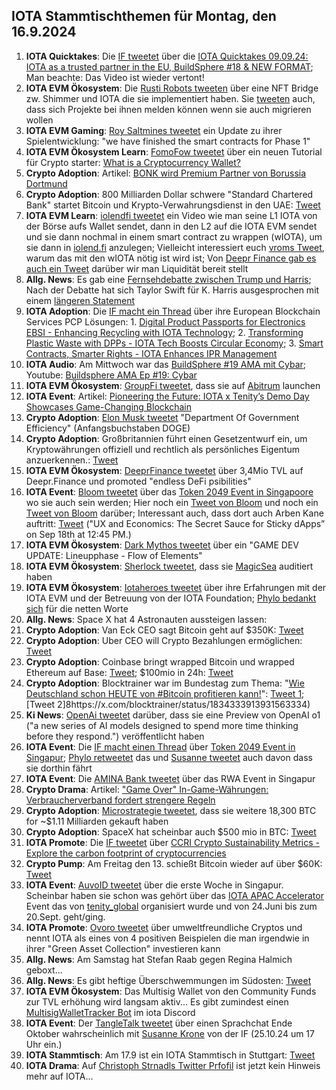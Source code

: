 ## IOTA Stammtischthemen für Montag, den 16.9.2024

1. **IOTA Quicktakes**: Die [IF tweetet]() über die [IOTA Quicktakes 09.09.24: IOTA as a trusted partner in the EU, BuildSphere #18 & NEW FORMAT](https://www.youtube.com/watch?v=yJmKmiz8B4A); Man beachte: Das Video ist wieder vertont!
2. **IOTA EVM Ökosystem**: Die [Rusti Robots tweeten](https://x.com/RustyRobotCC/status/1833370866132152799) über eine NFT Bridge zw. Shimmer und IOTA die sie implementiert haben. Sie [tweeten](https://x.com/RustyRobotCC/status/1833371220445970458) auch, dass sich Projekte bei ihnen melden können wenn sie auch migrieren wollen
3. **IOTA EVM Gaming**: [Roy Saltmines tweetet](https://x.com/SaltminesRoy/status/1833386151220269481) ein Update zu ihrer Spielentwicklung: "we have finished the smart contracts for Phase 1"
4. **IOTA EVM Ökosystem Learn**: [FomoFow tweetet](https://x.com/FOMO_Fox/status/1833475515564376274) über ein neuen Tutorial für Crypto starter: [What is a Cryptocurrency Wallet?](https://fomofox.info/education/understanding-cryptocurrency-wallets/)
5. **Crypto Adoption**: Artikel: [BONK wird Premium Partner von Borussia Dortmund](https://www.btc-echo.de/schlagzeilen/dortmund-im-memecoin-fieber-bonk-wird-partner-des-bvb-191536/)
6. **Crypto Adoption**: 800 Milliarden Dollar schwere "Standard Chartered Bank" startet Bitcoin und Krypto-Verwahrungsdienst in den UAE: [Tweet](https://x.com/BitcoinMagazine/status/1833609345868661125)
7. **IOTA EVM Learn**: [iolendfi tweetet](https://x.com/iolendfi/status/1833601066660679682) ein Video wie man seine L1 IOTA von der Börse aufs Wallet sendet, dann in den L2 auf die IOTA EVM sendet und sie dann nochmal in einem smart contract zu wrappen (wIOTA), um sie dann in [iolend.fi](https://www.iolend.fi/markets) anzulegen; Vielleicht interessiert euch [vroms Tweet](https://x.com/Vrom14286662/status/1833623671992201587), warum das mit den wIOTA nötig ist wird ist; Von [Deepr Finance gab es auch ein Tweet](https://x.com/DeeprFinance/status/1833866633527300423) darüber wir man Liquidität bereit stellt
8. **Allg. News**: Es gab eine [Fernsehdebatte zwischen Trump und Harris](); Nach der Debatte hat sich Taylor Swift für K. Harris ausgesprochen mit einem [längeren Statement](https://x.com/wallstreetbets/status/1833705234457071725)
9. **IOTA Adoption**: Die [IF macht ein Thread](https://x.com/iota/status/1833837901215338601) über ihre European Blockchain Services PCP Lösungen: 1. [Digital Product Passports for Electronics EBSI - Enhancing Recycling with IOTA Technology](https://blog.iota.org/dpp-for-electronics-iota/); 2. [Transforming Plastic Waste with DPPs - IOTA Tech Boosts Circular Economy](https://blog.iota.org/dpp-plastics-iota/); 3. [Smart Contracts, Smarter Rights - IOTA Enhances IPR Management](https://blog.iota.org/ipr-management-iota/)
10. **IOTA Audio**: Am Mittwoch war das [BuildSphere #19 AMA mit Cybar](https://x.com/iota/status/1833868098887147868); Youtube: [Buildsphere AMA Ep #19: Cybar](https://www.youtube.com/watch?v=dNrjBAIdBMk)
11. **IOTA EVM Ökosystem**:  [GroupFi tweetet](https://x.com/groupfi_ai/status/1833855714038563194), dass sie auf [Abitrum](https://x.com/arbitrum) launchen
12. **IOTA Event**: Artikel: [Pioneering the Future: IOTA x Tenity’s Demo Day Showcases Game-Changing Blockchain](https://cryptonewsfocus.com/pioneering-the-future-iota-x-tenitys-demo-day-showcases-game-changing-blockchain-projects/)
13. **Crypto Adoption**: [Elon Musk tweetet](https://x.com/elonmusk/status/1834104386303520822) "Department Of Government Efficiency" (Anfangsbuchstaben DOGE)
14. **Crypto Adoption**: Großbritannien führt einen Gesetzentwurf ein, um Kryptowährungen offiziell und rechtlich als persönliches Eigentum anzuerkennen.: [Tweet](https://x.com/wallstreetbets/status/1833907716047430010)
15. **IOTA EVM Ökosystem**: [DeeprFinance tweetet](https://x.com/DeeprFinance/status/1833889041386811421) über 3,4Mio TVL auf Deepr.Finance und promoted "endless DeFi psibilities"
16. **IOTA Event**: [Bloom tweetet](https://x.com/bloomwalletio/status/1833923149416513766) über das [Token 2049 Event in Singapoore](https://x.com/token2049) wo sie auch sein werden; Hier noch ein [Tweet von Bloom](https://x.com/bloomwalletio/status/1834217867220582866) und noch ein [Tweet von Bloom](https://x.com/bloomwalletio/status/1834564634206224876) darüber; Interessant auch, dass dort auch Arben Kane auftritt: [Tweet](https://x.com/token2049/status/1834192956389216585) ("UX and Economics: The Secret Sauce for Sticky dApps” on Sep 18th at 12:45 PM.)
17. **IOTA EVM Ökosystem**: [Dark Mythos tweetet](https://x.com/DarkMythosIOTA/status/1834128987083120953) über ein "GAME DEV UPDATE: Lineupphase - Flow of Elements"
18. **IOTA EVM Ökosystem**: [Sherlock tweetet](https://x.com/sherlockdefi/status/1833933718303498683), dass sie [MagicSea](https://x.com/MagicSeaDEX) auditiert haben
19. **IOTA EVM Ökosystem**: [Iotaheroes tweetet](https://x.com/IotaHeroes/status/1834173956116390318) über ihre Erfahrungen mit der IOTA EVM und der Betreuung von der IOTA Foundation; [Phylo bedankt sich](https://x.com/PhyloIota/status/1834176113754751160) für die netten Worte
20. **Allg. News**: Space X hat 4 Astronauten aussteigen lassen:
21. **Crypto Adoption**: Van Eck CEO sagt Bitcoin geht auf $350K: [Tweet](https://x.com/Vivek4real_/status/1834345582388744418)
22. **Crypto Adoption**: Uber CEO will Crypto Bezahlungen ermöglichen: [Tweet](https://x.com/bitcoinlfgo/status/1834159097559580853)
23. **Crypto Adoption**: Coinbase bringt wrapped Bitcoin und wrapped Ethereum auf Base: [Tweet](https://x.com/bitcoinlfgo/status/1834215693736165816); $100mio in 24h: [Tweet](https://x.com/tomwanhh/status/1834332049379049926)
24. **Crypto Adoption**: Blocktrainer war im Bundestag zum Thema: "[Wie Deutschland schon HEUTE von #Bitcoin profitieren kann!](https://www.blocktrainer.de/blog/wie-deutschland-heute-schon-von-bitcoin-profitieren-kann)": [Tweet 1](https://x.com/blocktrainer/status/1834286610676154484); [Tweet 2]8https://x.com/blocktrainer/status/1834333913931563334)
25. **Ki News**: [OpenAi tweetet](https://x.com/OpenAI/status/1834278217626317026) darüber, dass sie eine Preview von OpenAI o1 ("a new series of AI models designed to spend more time thinking before they respond.") veröffentlicht haben
26. **IOTA Event**: Die [IF macht einen Thread](https://x.com/iota/status/1834532483028636097) über [Token 2049 Event in Singapur](https://x.com/token2049); [Phylo retweetet](https://x.com/PhyloIota/status/1834544140199313778) das und [Susanne tweetet](https://x.com/SusanneKrone/status/1834624465541468661) auch davon dass sie dorthin fährt
27. **IOTA Event**: Die [AMINA Bank tweetet](https://x.com/AMINABankGlobal/status/1834560450337386851) über das RWA Event in Singapur
28. **Crypto Drama**: Artikel: ["Game Over" In-Game-Währungen: Verbraucherverband fordert strengere Regeln](https://www.btc-echo.de/schlagzeilen/in-game-waehrungen-verbraucherverband-fordert-strengere-regeln-191709/)
29. **Crypto Adoption**: [Microstrategie tweetet](https://x.com/saylor/status/1834564555944481227), dass sie weitere 18,300 BTC for ~$1.11 Milliarden gekauft haben
30. **Crypto Adoption**: SpaceX hat scheinbar auch $500 mio in BTC: [Tweet](https://x.com/Vivek4real_/status/1834869969584054348)
31. **IOTA Promote**: Die [IF tweetet](https://x.com/iota/status/1834592873389449518) über [CCRI Crypto Sustainability Metrics - Explore the carbon footprint of cryptocurrencies](https://indices.carbon-ratings.com/)
32. **Crypto Pump**: Am Freitag den 13. schießt Bitcoin wieder auf über $60K: [Tweet](https://x.com/hoss_crypto/status/1834697754712719684)
33. **IOTA Event**: [AuvoID tweetet](https://x.com/AuvoDigital/status/1835210481579217073) über die erste Woche in Singapur. Scheinbar haben sie schon was gehört über das [IOTA APAC Accelerator](https://www.tenity.com/programs/iota-apac-accelerator) Event das von [tenity_global](https://twitter.com/tenity_global) organisiert wurde und von 24.Juni bis zum 20.Sept. geht/ging.
34. **IOTA Promote**: [Ovoro tweetet](https://x.com/AppOvoro/status/1834532485025210427) über umweltfreundliche Cryptos und nennt IOTA als eines von 4 positiven Beispielen die man irgendwie in ihrer "Green Asset Collection" investieren kann
35. **Allg. News**: Am Samstag hat Stefan Raab gegen Regina Halmich geboxt...
36. **Allg. News**: Es gibt heftige Überschwemmungen im Südosten: [Tweet](https://x.com/NurderK/status/1835227703303172113)
37. **IOTA EVM Ökosystem**: Das Multisig Wallet von den Community Funds zur TVL erhöhung wird langsam aktiv... Es gibt zumindest einen [MultisigWalletTracker Bot](https://discord.com/channels/397872799483428865/1284022214420729856/1284060362995666994) im iota Discord
38. **IOTA Event**: Der [TangleTalk tweetet](https://x.com/tangle_talk/status/1835253045069750646) über einen Sprachchat Ende Oktober wahrscheinlich mit [Susanne Krone](https://twitter.com/SusanneKrone) von der IF (25.10.24 um 17 Uhr ein.)
39. **IOTA Stammtisch**: Am 17.9 ist ein IOTA Stammtisch in Stuttgart: [Tweet](https://x.com/tangle_talk/status/1835326909850304707)
40. **IOTA Drama**: Auf [Christoph Strnadls Twitter Prfofil](https://twitter.com/archimate) ist jetzt kein Hinweis mehr auf IOTA...
